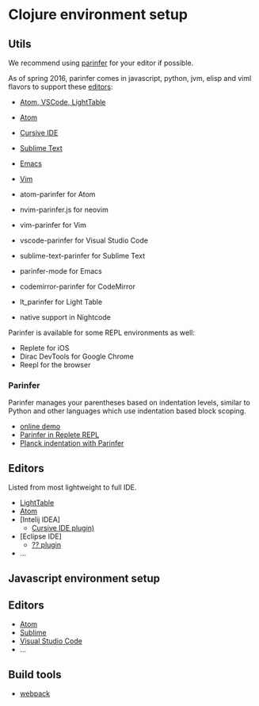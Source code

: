 # Clojure environment setup

## Utils

We recommend using [parinfer](https://shaunlebron.github.io/parinfer/) for your editor if possible.

As of spring 2016, parinfer comes in javascript, python, jvm, elisp and viml flavors to support these [editors](https://shaunlebron.github.io/parinfer/#editor-plugins):

- [Atom, VSCode, LightTable](https://www.npmjs.com/package/parinfer)
- [Atom](https://atom.io/packages/parinfer)
- [Cursive IDE](https://github.com/oakmac/parinfer-jvm)
- [Sublime Text](https://github.com/oakmac/parinfer.py)
- [Emacs](https://github.com/oakmac/parinfer-elisp)
- [Vim](https://github.com/oakmac/parinfer-viml)

- atom-parinfer for Atom
- nvim-parinfer.js for neovim
- vim-parinfer for Vim
- vscode-parinfer for Visual Studio Code
- sublime-text-parinfer for Sublime Text
- parinfer-mode for Emacs
- codemirror-parinfer for CodeMirror
- lt_parinfer for Light Table
- native support in Nightcode

Parinfer is available for some REPL environments as well:

- Replete for iOS
- Dirac DevTools for Google Chrome
- Reepl for the browser

### Parinfer

Parinfer manages your parentheses based on indentation levels, similar to Python and other languages which use indentation based block scoping.

- [online demo](http://shaunlebron.github.io/parinfer/demo)
- [Parinfer in Replete REPL](https://www.youtube.com/watch?v=xdIwkPEnlFY)
- [Planck indentation with Parinfer](https://www.youtube.com/watch?v=q4LmSC6xdsI)

## Editors

Listed from most lightweight to full IDE.

- [LightTable]()
- [Atom]()
- [Intelij IDEA]
    - [Cursive IDE plugin)]()
- [Eclipse IDE]
    - [?? plugin]()
- ...

## Javascript environment setup

## Editors

- [Atom]()
- [Sublime]()
- [Visual Studio Code]()
- ...

## Build tools

- [webpack](www.webpack.org)

